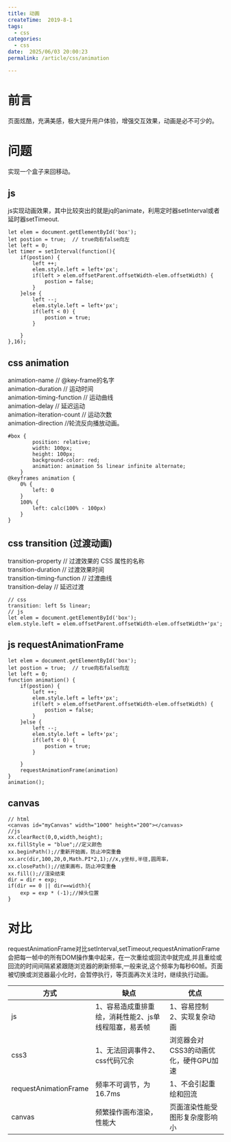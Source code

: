 ```yaml
---
title: 动画
createTime:  2019-8-1
tags:
  - css
categories:
  - css
date:  2025/06/03 20:00:23
permalink: /article/css/animation

---
```

# 前言
页面炫酷，充满美感，极大提升用户体验，增强交互效果，动画是必不可少的。

# 问题
实现一个盒子来回移动。

## js
js实现动画效果，其中比较突出的就是jq的animate，利用定时器setInterval或者延时器setTimeout.

```
let elem = document.getElementById('box');
let postion = true;  // true向右false向左
let left = 0;
let timer = setInterval(function(){ 
    if(postion) {
        left ++;
        elem.style.left = left+'px';
        if(left > elem.offsetParent.offsetWidth-elem.offsetWidth) {
            postion = false;
        }
    }else {
        left --;
        elem.style.left = left+'px';
        if(left < 0) {
            postion = true;
        }
    
    }
},16);
```

## css animation

animation-name // @key-frame的名字</br>
animation-duration // 运动时间</br>
animation-timing-function // 运动曲线</br>
animation-delay  // 延迟运动</br>
animation-iteration-count // 运动次数</br>
animation-direction //轮流反向播放动画。</br>

```
#box {
        position: relative;
        width: 100px;
        height: 100px;
        background-color: red;
        animation: animation 5s linear infinite alternate;
    }
@keyframes animation {
    0% {
        left: 0
    }
    100% {
        left: calc(100% - 100px)
    }
}
```

## css transition (过渡动画)
transition-property // 过渡效果的 CSS 属性的名称</br>
transition-duration // 过渡效果时间</br>
transition-timing-function // 过渡曲线 </br>
transition-delay // 延迟过渡</br>

```
// css
transition: left 5s linear;
// js
let elem = document.getElementById('box');
elem.style.left = elem.offsetParent.offsetWidth-elem.offsetWidth+'px';
```

## js requestAnimationFrame

```
let elem = document.getElementById('box');
let postion = true;  // true向右false向左
let left = 0;
function animation() {
    if(postion) {
        left ++;
        elem.style.left = left+'px';
        if(left > elem.offsetParent.offsetWidth-elem.offsetWidth) {
            postion = false;
        }
    }else {
        left --;
        elem.style.left = left+'px';
        if(left < 0) {
            postion = true;
        }
    
    }
    requestAnimationFrame(animation)
}
animation();
```
## canvas

```
// html
<canvas id="myCanvas" width="1000" height="200"></canvas>
//js
xx.clearRect(0,0,width,height);
xx.fillStyle = "blue";//定义颜色
xx.beginPath();//重新开始画，防止冲突重叠
xx.arc(dir,100,20,0,Math.PI*2,1);//x,y坐标,半径,圆周率，
xx.closePath();//结束画布，防止冲突重叠
xx.fill();//渲染结束
dir = dir + exp;
if(dir == 0 || dir==width){
    exp = exp * (-1);//掉头位置
}
```

# 对比
requestAnimationFrame对比setInterval,setTimeout,requestAnimationFrame 会把每一帧中的所有DOM操作集中起来，在一次重绘或回流中就完成,并且重绘或回流的时间间隔紧紧跟随浏览器的刷新频率,一般来说,这个频率为每秒60帧。页面被切换或浏览器最小化时，会暂停执行，等页面再次关注时，继续执行动画。

| 方式 | 缺点 | 优点 |
| ------ | ------ | ------ |
| js | 1、容易造成重排重绘，消耗性能2、js单线程阻塞，易丢帧 | 1、容易控制 2、实现复杂动画|
| css3 | 1、无法回调事件2、css代码冗余 | 浏览器会对CSS3的动画优化，硬件GPU加速 |
| requestAnimationFrame | 频率不可调节，为16.7ms | 1、不会引起重绘和回流 |
| canvas | 频繁操作画布渲染，性能大 |页面渲染性能受图形复杂度影响小 |